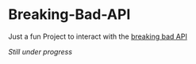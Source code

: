 # Breaking-Bad-API
Just a fun Project to interact with the [breaking bad API](https://breakingbadapi.com/playground)

*Still under progress*
